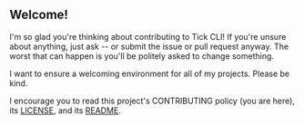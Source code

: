 ## Welcome!

I'm so glad you're thinking about contributing to Tick CLI! If you're unsure
about anything, just ask -- or submit the issue or pull request anyway. The
worst that can happen is you'll be politely asked to change something.

I want to ensure a welcoming environment for all of my projects. Please be
kind.

I encourage you to read this project's CONTRIBUTING policy (you are here),
its [LICENSE](LICENSE.md), and its [README](README.md).
